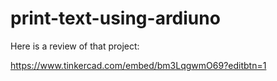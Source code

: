 # print-text-using-ardiuno
<!DOCTYPE html>
<html lang="en">
<head>
    <meta charset="UTF-8">
    <meta name="viewport" content="width=device-width, initial-scale=1.0">
    
</head>
<body>

Here is a review of that project:

https://www.tinkercad.com/embed/bm3LqgwmO69?editbtn=1
